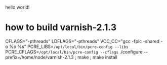 hello world!


# how to build varnish-2.1.3

CFLAGS="-pthreads" LDFLAGS="-pthreads" VCC_CC="gcc -fpic -shared -o %o %s" PCRE_LIBS=`/opt/local/bin/pcre-config --libs` PCRE_CFLAGS=`/opt/local/bin/pcre-config --cflags` ./configure --prefix=/home/node/varnish-2.1.3 ; make ; make install
